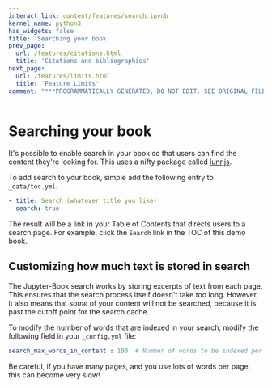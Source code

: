 ```yaml
---
interact_link: content/features/search.ipynb
kernel_name: python3
has_widgets: false
title: 'Searching your book'
prev_page:
  url: /features/citations.html
  title: 'Citations and bibliographies'
next_page:
  url: /features/limits.html
  title: 'Feature Limits'
comment: "***PROGRAMMATICALLY GENERATED, DO NOT EDIT. SEE ORIGINAL FILES IN /content***"
---
```



# Searching your book

It's possible to enable search in your book so that users can find the content
they're looking for. This uses a nifty package called [lunr.js](https://github.com/olivernn/lunr.js/).

To add search to your book, simple add the following entry to `_data/toc.yml`.

```yaml
- title: Search (whatever title you like)
  search: true
```

The result will be a link in your Table of Contents that directs users to a search page.
For example, click the `Search` link in the TOC of this demo book.

## Customizing how much text is stored in search

The Jupyter-Book search works by storing excerpts of text from each page. This
ensures that the search process itself doesn't take too long. However, it also
means that *some* of your content will not be searched, because it is past the
cutoff point for the search cache.

To modify the number of words that are indexed in your search, modify the following
field in your `_config.yml` file:

```yaml
search_max_words_in_content : 100  # Number of words to be indexed per page
```

Be careful, if you have many pages, and you use lots of words per page, this can
become very slow!


